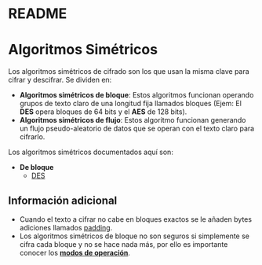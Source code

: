# README

# Algoritmos Simétricos
Los algoritmos simétricos de cifrado son los que usan la misma clave para cifrar y descifrar. Se dividen en:
- **Algoritmos simétricos de bloque**: Estos algoritmos funcionan operando grupos de texto claro de una longitud fija llamados bloques (Ejem: El **DES** opera bloques de 64 bits y el **AES** de 128 bits).
- **Algoritmos simétricos de flujo**: Estos algoritmo funcionan generando un flujo pseudo-aleatorio de datos que se operan con el texto claro para cifrarlo.

Los algoritmos simétricos documentados aquí son:
- **De bloque**
	- [DES](Algoritmos/DES.md)

## Información adicional
- Cuando el texto a cifrar no cabe en bloques exactos se le añaden bytes adiciones llamados [padding](Conceptos/Padding.md).
- Los algoritmos simétricos de bloque no son seguros si simplemente se cifra cada bloque y no se hace nada más, por ello es importante conocer los **[modos de operación](Conceptos/Modos%20de%20operaci%C3%B3n.md)**.